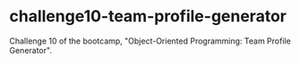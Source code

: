 # challenge10-team-profile-generator
Challenge 10 of the bootcamp, "Object-Oriented Programming: Team Profile Generator".
